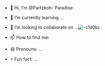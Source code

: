 

- 👋 Hi, I’m
@Partzkoh-
Paradise

- 🌱 I’m currently learning ...
- 💞️ I’m looking to collaborate on ...![-c1d0kc](https://github.com/user-attachments/assets/53a9c4dc-08ad-452f-a5c2-2b76256c46d1)

- 📫 How to find me:
- 😄 Pronouns: ...
- ⚡ Fun fact: ...

<!---
Partzkoh-Paradise/Partzkoh-Paradise is a ✨ special ✨ repository because its `README.md` (this file) appears on your GitHub profile.
You can click the Preview link to take a look at your changes.
--->
